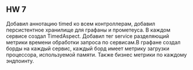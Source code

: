 ## HW 7

Добавил аннотацию timed ко всем контроллерам, добавил персистентное хранилище для графаны и прометеуса.
В каждом сервисе создал TimedAspect. Добавил тег service разделяющий метрики времени обработки запроса
по сервисам.В графане создал борды на каждый сервис, каждый борд имеет метрику загрузки процессора, используемой памяти.
Также бизнес метрики по каждому эндпоинту.
